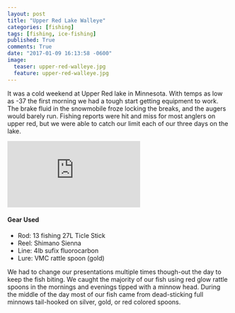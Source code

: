 ```yaml
---
layout: post
title: "Upper Red Lake Walleye"
categories: [fishing]
tags: [fishing, ice-fishing]
published: True
comments: True
date: "2017-01-09 16:13:58 -0600"
image:
  teaser: upper-red-walleye.jpg
  feature: upper-red-walleye.jpg
---
```


It was a cold weekend at Upper Red lake in Minnesota. With temps as low as -37 the first morning we had a tough start getting equipment to work. The brake fluid in the snowmobile froze locking the breaks, and the augers would barely run. Fishing reports were hit and miss for most anglers on upper red, but we were able to catch our limit each of our three days on the lake.

<div class="video">
  <div class="video-wrapper">
      <iframe src="https://www.youtube.com/embed/JAT1E0R8dJQ?rel=0" frameborder="0" allowfullscreen></iframe>
  </div>
</div>

#### Gear Used

- Rod: 13 fishing 27L Ticle Stick
- Reel: Shimano Sienna
- Line: 4lb sufix fluorocarbon
- Lure: VMC rattle spoon (gold)

We had to change our presentations multiple times though-out the day to keep the fish biting. We caught the majority of our fish using red glow rattle spoons in the mornings and evenings tipped with a minnow head. During the middle of the day most of our fish came from dead-sticking full minnows tail-hooked on silver, gold, or red colored spoons.
